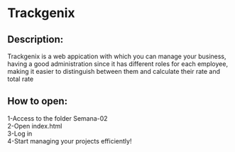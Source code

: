 # Trackgenix

## Description:

Trackgenix is a web appication with which you can manage your business, having a good administration since it has different roles for each employee, making it easier to distinguish between them and calculate their rate and total rate 

## How to open:

1-Access to the folder Semana-02<br>
2-Open index.html<br>
3-Log in<br>
4-Start managing your projects efficiently!